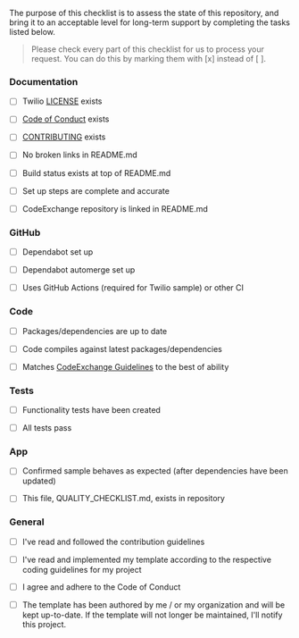 The purpose of this checklist is to assess the state of this repository, and bring it to an acceptable level for long-term support by completing the tasks listed below.

> Please check every part of this checklist for us to process your request. You can do this by marking them with [x] instead of [ ].

### Documentation

- [ ] Twilio [LICENSE](https://github.com/twilio-labs/code-exchange/blob/master/LICENSE) exists

- [ ] [Code of Conduct](https://github.com/twilio-labs/.github/blob/master/CODE_OF_CONDUCT.md) exists

- [ ] [CONTRIBUTING](https://github.com/twilio-labs/.github/blob/master/CONTRIBUTING.md) exists 

- [ ] No broken links in README.md

- [ ] Build status exists at top of README.md

- [ ] Set up steps are complete and accurate

- [ ] CodeExchange repository is linked in README.md

### GitHub

- [ ] Dependabot set up

- [ ] Dependabot automerge set up

- [ ] Uses GitHub Actions (required for Twilio sample) or other CI

### Code

- [ ] Packages/dependencies are up to date

- [ ] Code compiles against latest packages/dependencies

- [ ] Matches [CodeExchange Guidelines](https://github.com/twilio-labs/code-exchange/tree/master/guidelines) to the best of ability

### Tests

- [ ] Functionality tests have been created

- [ ] All tests pass

### App

- [ ] Confirmed sample behaves as expected (after dependencies have been updated)

- [ ] This file, QUALITY_CHECKLIST.md, exists in repository

### General

- [ ] I've read and followed the contribution guidelines

- [ ] I've read and implemented my template according to the respective coding guidelines for my project

- [ ] I agree and adhere to the Code of Conduct

- [ ] The template has been authored by me / or my organization and will be kept up-to-date. If the template will not longer be maintained, I'll notify this project.

